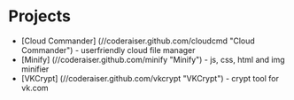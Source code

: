 Projects
=====================
- [Cloud Commander] (//coderaiser.github.com/cloudcmd "Cloud Commander") - userfriendly cloud file manager
- [Minify]          (//coderaiser.github.com/minify "Minify") - js, css, html and img minifier
- [VKCrypt]         (//coderaiser.github.com/vkcrypt "VKCrypt") - crypt tool for vk.com
